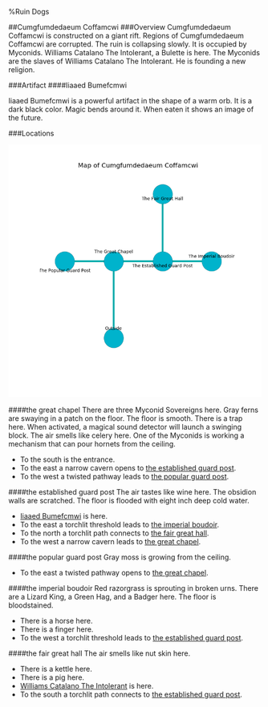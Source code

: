 %Ruin Dogs

##Cumgfumdedaeum Coffamcwi
###Overview
Cumgfumdedaeum Coffamcwi is constructed on a giant rift. Regions of Cumgfumdedaeum Coffamcwi are corrupted. The ruin is collapsing slowly. It is occupied by Myconids. <a name="Williams-Catalano-The-Intolerant"></a>Williams Catalano The Intolerant, a Bulette is here. The Myconids are the slaves of Williams Catalano The Intolerant. He  is founding a new religion. 



###Artifact
####<a name="Iiaaed-Bumefcmwi"></a>Iiaaed Bumefcmwi


Iiaaed Bumefcmwi is a powerful artifact in the shape of a warm orb. It is a dark black color. Magic bends around it. When eaten it shows an image of the future. 





###Locations


![](../v1/images/Cumgfumdedaeum-Coffamcwi.png)

####<a name="the-great-chapel"></a>the great chapel
There are three Myconid Sovereigns here. Gray ferns are swaying in a patch on the floor. The floor is smooth. There is a trap here. When activated, a magical sound detector will launch a swinging block. The air smells like celery here. One of the Myconids is working a mechanism that can pour hornets from the ceiling. 



* To the south is the entrance.
* To the east a narrow cavern opens to [the established guard post](#the-established-guard-post).
* To the west a twisted pathway leads to [the popular guard post](#the-popular-guard-post).


####<a name="the-established-guard-post"></a>the established guard post
The air tastes like wine here. The obsidion walls are scratched. The floor is flooded with eight inch deep cold water. 



* [Iiaaed Bumefcmwi](#Iiaaed-Bumefcmwi) is here.
* To the east a torchlit threshold leads to [the imperial boudoir](#the-imperial-boudoir).
* To the north a torchlit path connects to [the fair great hall](#the-fair-great-hall).
* To the west a narrow cavern leads to [the great chapel](#the-great-chapel).


####<a name="the-popular-guard-post"></a>the popular guard post
Gray moss is growing from the ceiling. 



* To the east a twisted pathway opens to [the great chapel](#the-great-chapel).


####<a name="the-imperial-boudoir"></a>the imperial boudoir
Red razorgrass is sprouting in broken urns. There are a Lizard King, a Green Hag, and a Badger here. The floor is bloodstained. 



* There is a horse here.
* There is a finger here.
* To the west a torchlit threshold leads to [the established guard post](#the-established-guard-post).


####<a name="the-fair-great-hall"></a>the fair great hall
The air smells like nut skin here. 



* There is a kettle here.
* There is a pig here.
* [Williams Catalano The Intolerant](#Williams-Catalano-The-Intolerant) is here.
* To the south a torchlit path connects to [the established guard post](#the-established-guard-post).


